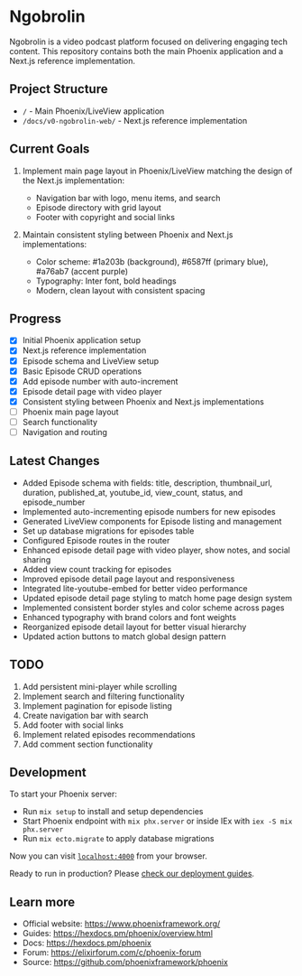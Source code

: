 # Ngobrolin

Ngobrolin is a video podcast platform focused on delivering engaging tech content. This repository contains both the main Phoenix application and a Next.js reference implementation.

## Project Structure

- `/` - Main Phoenix/LiveView application
- `/docs/v0-ngobrolin-web/` - Next.js reference implementation

## Current Goals

1. Implement main page layout in Phoenix/LiveView matching the design of the Next.js implementation:
   - Navigation bar with logo, menu items, and search
   - Episode directory with grid layout
   - Footer with copyright and social links

2. Maintain consistent styling between Phoenix and Next.js implementations:
   - Color scheme: #1a203b (background), #6587ff (primary blue), #a76ab7 (accent purple)
   - Typography: Inter font, bold headings
   - Modern, clean layout with consistent spacing

## Progress

- [x] Initial Phoenix application setup
- [x] Next.js reference implementation
- [x] Episode schema and LiveView setup
- [x] Basic Episode CRUD operations
- [x] Add episode number with auto-increment
- [x] Episode detail page with video player
- [x] Consistent styling between Phoenix and Next.js implementations
- [ ] Phoenix main page layout
- [ ] Search functionality
- [ ] Navigation and routing

## Latest Changes

- Added Episode schema with fields: title, description, thumbnail_url, duration, published_at, youtube_id, view_count, status, and episode_number
- Implemented auto-incrementing episode numbers for new episodes
- Generated LiveView components for Episode listing and management
- Set up database migrations for episodes table
- Configured Episode routes in the router
- Enhanced episode detail page with video player, show notes, and social sharing
- Added view count tracking for episodes
- Improved episode detail page layout and responsiveness
- Integrated lite-youtube-embed for better video performance
- Updated episode detail page styling to match home page design system
- Implemented consistent border styles and color scheme across pages
- Enhanced typography with brand colors and font weights
- Reorganized episode detail layout for better visual hierarchy
- Updated action buttons to match global design pattern

## TODO

1. Add persistent mini-player while scrolling
2. Implement search and filtering functionality
3. Implement pagination for episode listing
4. Create navigation bar with search
5. Add footer with social links
6. Implement related episodes recommendations
7. Add comment section functionality

## Development

To start your Phoenix server:

  * Run `mix setup` to install and setup dependencies
  * Start Phoenix endpoint with `mix phx.server` or inside IEx with `iex -S mix phx.server`
  * Run `mix ecto.migrate` to apply database migrations

Now you can visit [`localhost:4000`](http://localhost:4000) from your browser.

Ready to run in production? Please [check our deployment guides](https://hexdocs.pm/phoenix/deployment.html).

## Learn more

  * Official website: https://www.phoenixframework.org/
  * Guides: https://hexdocs.pm/phoenix/overview.html
  * Docs: https://hexdocs.pm/phoenix
  * Forum: https://elixirforum.com/c/phoenix-forum
  * Source: https://github.com/phoenixframework/phoenix
